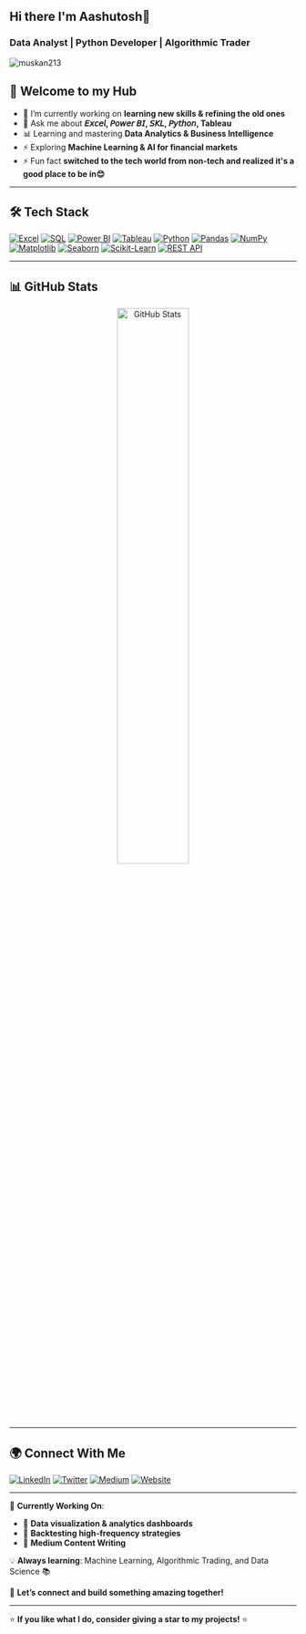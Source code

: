 ## Hi there I'm Aashutosh👋

### Data Analyst | Python Developer | Algorithmic Trader

<p align="left"> <img src="https://komarev.com/ghpvc/?username=Aashu-destined&label=Profile%20views&color=0e75b6&style=flat" alt="muskan213" /> </p>

## 🚀 Welcome to my Hub
- 🔭 I’m currently working on **learning new skills & refining the old ones**
- 💬 Ask me about **𝘌𝘹𝘤𝘦𝘭, 𝘗𝘰𝘸𝘦𝘳 𝘉𝘐, 𝘚𝘒𝘓, 𝘗𝘺𝘵𝘩𝘰𝘯, Tableau**
- 📊 Learning and mastering **Data Analytics & Business Intelligence**
- ⚡ Exploring **Machine Learning & AI for financial markets**
- ⚡ Fun fact **switched to the tech world from non-tech and realized it's a good place to be in😊**


---

## 🛠️ Tech Stack

[![Excel](https://img.shields.io/badge/Excel-217346?style=for-the-badge&logo=excel&logoColor=white)](https://www.google.com/search?q=Excel)
[![SQL](https://img.shields.io/badge/SQL-003B57?style=for-the-badge&logo=postgresql&logoColor=white)](https://www.google.com/search?q=SQL)
[![Power BI](https://img.shields.io/badge/Power_BI-FFB81C?style=for-the-badge&logo=powerbi&logoColor=white)](https://www.google.com/search?q=Power+BI)
[![Tableau](https://img.shields.io/badge/Tableau-E97627?style=for-the-badge&logo=tableau&logoColor=white)](https://www.google.com/search?q=Tableau)
[![Python](https://img.shields.io/badge/Python-3776AB?style=for-the-badge&logo=python&logoColor=white)](https://www.google.com/search?q=Python)
[![Pandas](https://img.shields.io/badge/Pandas-150458?style=for-the-badge&logo=pandas&logoColor=white)](https://www.google.com/search?q=Pandas)
[![NumPy](https://img.shields.io/badge/NumPy-013243?style=for-the-badge&logo=numpy&logoColor=white)](https://www.google.com/search?q=NumPy)
[![Matplotlib](https://img.shields.io/badge/Matplotlib-11557C?style=for-the-badge&logo=plotly&logoColor=white)](https://www.google.com/search?q=Matplotlib)
[![Seaborn](https://img.shields.io/badge/Seaborn-3776AB?style=for-the-badge&logo=python&logoColor=white)](https://www.google.com/search?q=Seaborn)
[![Scikit-Learn](https://img.shields.io/badge/Scikit%20Learn-F7931E?style=for-the-badge&logo=scikitlearn&logoColor=white)](https://www.google.com/search?q=Scikit+Learn)
[![REST API](https://img.shields.io/badge/REST_API-02569B?style=for-the-badge&logo=fastapi&logoColor=white)](https://www.google.com/search?q=REST+API)



---

## 📊 GitHub Stats

<p align="center">
  <img src="https://github-readme-stats.vercel.app/api?username=Aashu-destined&show_icons=true&theme=radical" alt="GitHub Stats" width="50%" />
  <!-- <img src="https://github-readme-streak-stats.herokuapp.com/?user=Aashu-destined&theme=radical" alt="GitHub Streak" width="50%" /> -->
  <!-- <img src="https://github-readme-stats.vercel.app/api/top-langs/?username=Aashu-destined&layout=compact&theme=radical" alt="Top Languages" width="50%" /> -->
</p>

---

## 🌍 Connect With Me

[![LinkedIn](https://img.shields.io/badge/LinkedIn-0A66C2?style=for-the-badge&logo=linkedin&logoColor=white)](https://www.linkedin.com/in/aashutoshnamdeo)
[![Twitter](https://img.shields.io/badge/Twitter-1DA1F2?style=for-the-badge&logo=twitter&logoColor=white)](https://twitter.com/your-profile)
[![Medium](https://img.shields.io/badge/Medium-000000?style=for-the-badge&logo=medium&logoColor=white)](https://medium.com/@your-profile)
[![Website](https://img.shields.io/badge/Website-FF5722?style=for-the-badge&logo=google-chrome&logoColor=white)](https://your-website.com)

---

🔭 **Currently Working On**: 
- 📌 **Data visualization & analytics dashboards**
- 📌 **Backtesting high-frequency strategies**
- 📌 **Medium Content Writing**

💡 **Always learning**: Machine Learning, Algorithmic Trading, and Data Science 📚

🚀 **Let’s connect and build something amazing together!**

---

⭐ **If you like what I do, consider giving a star to my projects!** ⭐





<!--
**Aashu-destined/Aashu-destined** is a ✨ _special_ ✨ repository because its `README.md` (this file) appears on your GitHub profile.
👨‍💻 #SelfTaught Data Analyst.

## GitHub Stats
![GitHub Stats](https://github-readme-stats.vercel.app/api?username=Aashu-destined&repo=Aashu-destined)

## Languages Used:
![Top Langs](https://github-readme-stats.vercel.app/api/top-langs/?username=Aashu-destined)

Here are some ideas to get you started:

- 🔭 I’m currently working on ...
- 🌱 I’m currently learning ...
- 👯 I’m looking to collaborate on ...
- 🤔 I’m looking for help with ...
- 💬 Ask me about ...
- 📫 How to reach me: ...
- 😄 Pronouns: ...
- ⚡ Fun fact: ...
-->
